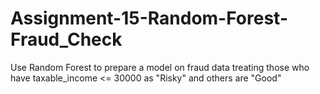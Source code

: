 # Assignment-15-Random-Forest-Fraud_Check

Use Random Forest to prepare a model on fraud data 
treating those who have taxable_income <= 30000 as "Risky" and others are "Good"
